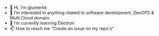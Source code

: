 - 👋 Hi, I’m @umerkk
- 👀 I’m interested in anything related to software development, DevOPS & Multi Cloud domain.
- 🌱 I’m currently learning Electron
- 📫 How to reach me "Create an issue on my repo's"

<!---
umerkk/umerkk is a ✨ special ✨ repository because its `README.md` (this file) appears on your GitHub profile.
You can click the Preview link to take a look at your changes.
--->
